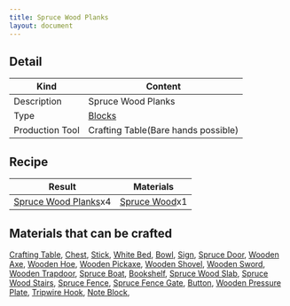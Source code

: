 ```yaml
---
title: Spruce Wood Planks
layout: document
---
```

## Detail

|Kind|Content|
|---|---|
|Description|Spruce Wood Planks|
|Type|[Blocks](Blocks)|
|Production Tool|Crafting Table(Bare hands possible)|

## Recipe

|Result|Materials|
|---|---|
|[Spruce Wood Planks](Spruce_Wood_Planks)x4|[Spruce Wood](Spruce_Wood)x1|

## Materials that can be crafted

[Crafting Table](Crafting_Table),
[Chest](Chest),
[Stick](Stick),
[White Bed](White_Bed),
[Bowl](Bowl),
[Sign](Sign),
[Spruce Door](Spruce_Door),
[Wooden Axe](Wooden_Axe),
[Wooden Hoe](Wooden_Hoe),
[Wooden Pickaxe](Wooden_Pickaxe),
[Wooden Shovel](Wooden_Shovel),
[Wooden Sword](Iron_Sword),
[Wooden Trapdoor](Wooden_Trapdoor),
[Spruce Boat](Spruce_Boat),
[Bookshelf](Bookshelf),
[Spruce Wood Slab](Spruce_Wood_Slab),
[Spruce Wood Stairs](Spruce_Wood_Stairs),
[Spruce Fence](Spruce_Fence),
[Spruce Fence Gate](Spruce_Fence_Gate),
[Button](Button),
[Wooden Pressure Plate](Wooden_Pressure_Plate),
[Tripwire Hook](Tripwire_Hook),
[Note Block](Note_Block),
